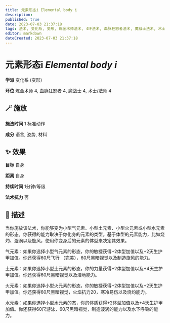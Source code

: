 ```yaml
---
title: 元素形态i Elemental body i
description: 
published: true
date: 2023-07-03 21:37:18
tags: 法术, 变化系, 变形, 炼金术师法术, 4环法术, 血脉狂怒者法术, 魔战士法术, 术士/法师法术
editor: markdown
dateCreated: 2023-07-03 21:37:18
---
```


# **元素形态i** *Elemental body i*

**学派** 变化系 (变形) 

**环位** 炼金术师 4, 血脉狂怒者 4, 魔战士 4, 术士/法师 4

## 🪄 施放

**施法时间** 1 标准动作

**成分** 语言, 姿势, 材料

## ✨ 效果 

**目标** 自身 

**距离** 自身  

**持续时间** 1分钟/等级 

**法术抗力** 否

## 📖 描述

当你施放该法术，你能够变为小型气元素、小型土元素、小型火元素或小型水元素的形态。你获得的能力取决于你化身的元素的类型。基于体型的元素能力，比如烧灼、漩涡以及旋风，使用你变身后的元素的体型来决定其效果。

气元素：如果你选择小型气元素的形态，你的敏捷获得+2体型加值以及+2天生护甲加值。你还获得60尺飞行 （完美），60尺黑暗视觉以及制造旋风的能力。

土元素：如果你选择小型土元素的形态，你的力量获得+2体型加值以及+4天生护甲加值。你还获得60尺黑暗视觉以及潜地能力。

火元素：如果你选择小型火元素的形态，你的敏捷获得+2体型加值以及+2天生护甲加值。你还获得60尺黑暗视觉，火焰抗力20，寒冷易伤以及烧灼能力。

水元素：如果你选择小型水元素的态，你的体质获得+2体型加值以及+4天生护甲加值。你还获得60尺游泳，60尺黑暗视觉，制造漩涡的能力以及水下呼吸的能力。
    